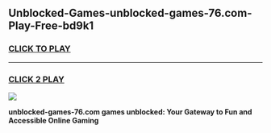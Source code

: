 
## Unblocked-Games-unblocked-games-76.com-Play-Free-bd9k1
<h3>
<a href="https://premium76.site?title=unblocked-games-76.com&ref=18A1">CLICK TO PLAY</a></h3>
<hr>

<h3>
<a href="https://premium76.site?title=unblocked-games-76.com&ref=18A1">CLICK 2 PLAY</a>
  
</h3>

<a href="https://premium76.site?title=unblocked-games-76.com&ref=18A1"><img src="https://clearcache.store/games.png"></a>


**unblocked-games-76.com games unblocked: Your Gateway to Fun and Accessible Online Gaming**

